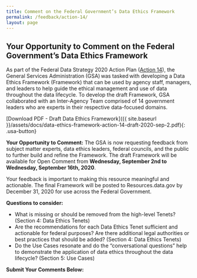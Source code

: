 ```yaml
---
title: Comment on the Federal Government’s Data Ethics Framework
permalink: /feedback/action-14/
layout: page
---
```


## Your Opportunity to Comment on the Federal Government’s Data Ethics Framework

As part of the Federal Data Strategy 2020 Action Plan ([Action 14](../../action-plan/#action-14-develop-a-data-ethics-framework)), the General Services Administration (GSA) was tasked with developing a Data Ethics Framework (Framework) that can be used by agency staff, managers, and leaders to help guide the ethical management and use of data throughout the data lifecycle. To develop the draft Framework, GSA collaborated with an Inter-Agency Team comprised of 14 government leaders who are experts in their respective data-focused domains.

[Download PDF - Draft Data Ethics Framework]({{ site.baseurl }}/assets/docs/data-ethics-framework-action-14-draft-2020-sep-2.pdf){: .usa-button}

**Your Opportunity to Comment:** The GSA is now requesting feedback from subject matter experts, data ethics leaders, federal councils, and the public to further build and refine the Framework. The draft Framework will be available for Open Comment from **Wednesday, September 2nd to Wednesday, September 16th, 2020**.

Your feedback is important to making this resource meaningful and actionable. The final Framework will be posted to Resources.data.gov by December 31, 2020 for use across the Federal Government.

**Questions to consider:**

* What is missing or should be removed from the high-level Tenets? (Section 4: Data Ethics Tenets)
* Are the recommendations for each Data Ethics Tenet sufficient and actionable for federal purposes? Are there additional legal authorities or best practices that should be added? (Section 4: Data Ethics Tenets)
* Do the Use Cases resonate and do the “conversational questions” help to demonstrate the application of data ethics throughout the data lifecycle? (Section 5: Use Cases)

**Submit Your Comments Below:**
<div id="touchpoint-action-14"></div>

<script src="https://touchpoints.app.cloud.gov/touchpoints/0f78b082/js" async></script>
